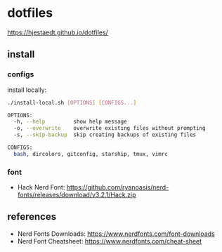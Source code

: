 # dotfiles

https://hjestaedt.github.io/dotfiles/

## install

### configs 

install locally:
```bash
./install-local.sh [OPTIONS] [CONFIGS...]

OPTIONS:
  -h, --help         show help message
  -o, --overwrite    overwrite existing files without prompting
  -s, --skip-backup  skip creating backups of existing files

CONFIGS:
  bash, dircolors, gitconfig, starship, tmux, vimrc
```

### font

- Hack Nerd Font: https://github.com/ryanoasis/nerd-fonts/releases/download/v3.2.1/Hack.zip

## references
- Nerd Fonts Downloads: https://www.nerdfonts.com/font-downloads
- Nerd Font Cheatsheet: https://www.nerdfonts.com/cheat-sheet

